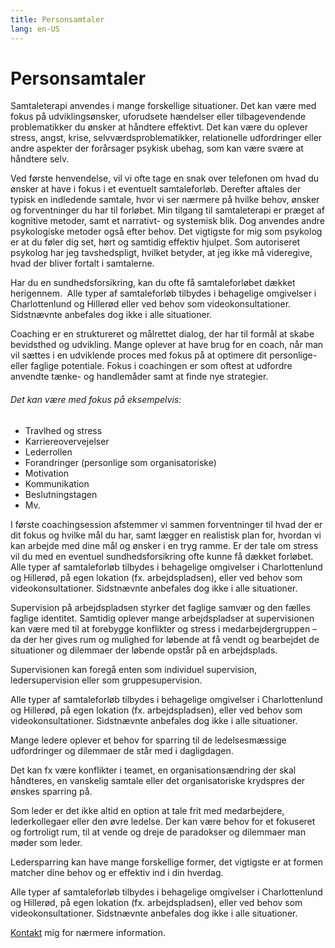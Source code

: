 ```yaml
---
title: Personsamtaler
lang: en-US
---
```


# Personsamtaler

<div>
  <b-tabs class="nav-tabs-negative-top">
    <b-tab title="Samtaleterapi" active><p>
    Samtaleterapi anvendes i mange forskellige situationer. Det kan være med fokus på
udviklingsønsker, uforudsete hændelser eller tilbagevendende problematikker du ønsker
at håndtere effektivt. Det kan være du oplever stress, angst, krise,
selvværdsproblematikker, relationelle udfordringer eller andre aspekter der forårsager
psykisk ubehag, som kan være svære at håndtere selv.

Ved første henvendelse, vil vi ofte tage en snak over telefonen om hvad du ønsker at have
i fokus i et eventuelt samtaleforløb. Derefter aftales der typisk en indledende samtale, hvor
vi ser nærmere på hvilke behov, ønsker og forventninger du har til forløbet. Min tilgang til
samtaleterapi er præget af kognitive metoder, samt et narrativt- og systemisk blik. Dog
anvendes andre psykologiske metoder også efter behov. Det vigtigste for mig som
psykolog er at du føler dig set, hørt og samtidig effektiv hjulpet. Som autoriseret
psykolog har jeg tavshedspligt, hvilket betyder, at jeg ikke må videregive, hvad der bliver
fortalt i samtalerne.

Har du en sundhedsforsikring, kan du ofte få samtaleforløbet dækket herigennem. 
Alle typer af samtaleforløb tilbydes i behagelige omgivelser i Charlottenlund og Hillerød
eller ved behov som videokonsultationer. Sidstnævnte anbefales dog ikke i alle situationer.</p></b-tab>

<b-tab title="Coaching"><p>
Coaching er en struktureret og målrettet dialog, der har til formål at skabe bevidsthed og
udvikling. Mange oplever at have brug for en coach, når man vil sættes i en udviklende
proces med fokus på at optimere dit personlige- eller faglige potentiale. Fokus i
coachingen er som oftest at udfordre anvendte tænke- og handlemåder samt at finde nye
strategier.

###### Det kan være med fokus på eksempelvis:

- Travlhed og stress
- Karriereovervejelser
- Lederrollen
- Forandringer (personlige som organisatoriske)
- Motivation
- Kommunikation
- Beslutningstagen
- Mv.

I første coachingsession afstemmer vi sammen forventninger til hvad der er dit fokus og
hvilke mål du har, samt lægger en realistisk plan for, hvordan vi kan arbejde med dine mål
og ønsker i en tryg ramme.
Er der tale om stress vil du med en eventuel sundhedsforsikring ofte kunne få dækket
forløbet.
Alle typer af samtaleforløb tilbydes i behagelige omgivelser i Charlottenlund og Hillerød, på
egen lokation (fx. arbejdspladsen), eller ved behov som videokonsultationer. Sidstnævnte
anbefales dog ikke i alle situationer.
</p></b-tab>

<b-tab title="Supervision"><p>Supervision på arbejdspladsen styrker det faglige samvær og den fælles faglige identitet.
Samtidig oplever mange arbejdspladser at supervisionen kan være med til at forebygge
konflikter og stress i medarbejdergruppen – da der her gives rum og mulighed for løbende
at få vendt og bearbejdet de situationer og dilemmaer der løbende opstår på en
arbejdsplads.

Supervisionen kan foregå enten som individuel supervision, ledersupervision eller som
gruppesupervision.

Alle typer af samtaleforløb tilbydes i behagelige omgivelser i Charlottenlund og Hillerød, på
egen lokation (fx. arbejdspladsen), eller ved behov som videokonsultationer. Sidstnævnte
anbefales dog ikke i alle situationer.

</p></b-tab>

<b-tab title="Ledersparring"><p>Mange ledere oplever et behov for sparring til de ledelsesmæssige udfordringer og
dilemmaer de står med i dagligdagen.

Det kan fx være konflikter i teamet, en organisationsændring der skal håndteres, en
vanskelig samtale eller det organisatoriske krydspres der ønskes sparring på.

Som leder er det ikke altid en option at tale frit med medarbejdere, lederkollegaer eller den
øvre ledelse. Der kan være behov for et fokuseret og fortroligt rum, til at vende og dreje de
paradokser og dilemmaer man møder som leder.

Ledersparring kan have mange forskellige former, det vigtigste er at formen matcher dine
behov og er effektiv ind i din hverdag.

Alle typer af samtaleforløb tilbydes i behagelige omgivelser i Charlottenlund og Hillerød, på
egen lokation (fx. arbejdspladsen), eller ved behov som videokonsultationer. Sidstnævnte
anbefales dog ikke i alle situationer.</p></b-tab>
</b-tabs>

</div>

[Kontakt](/kontakt.html) mig for nærmere information.
